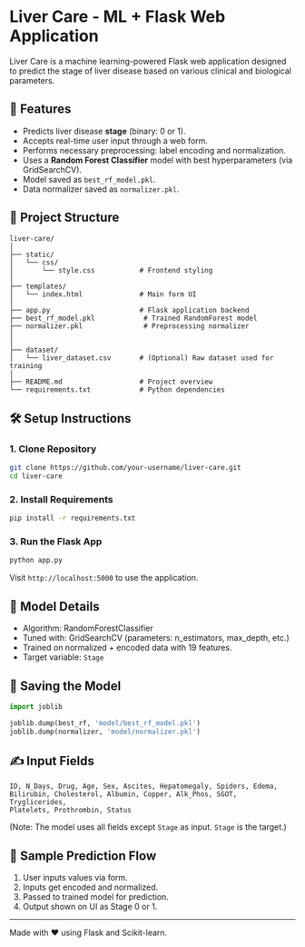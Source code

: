 # Liver Care - ML + Flask Web Application

Liver Care is a machine learning-powered Flask web application designed to predict the stage of liver disease based on various clinical and biological parameters.

## 🚀 Features

- Predicts liver disease **stage** (binary: 0 or 1).
- Accepts real-time user input through a web form.
- Performs necessary preprocessing: label encoding and normalization.
- Uses a **Random Forest Classifier** model with best hyperparameters (via GridSearchCV).
- Model saved as `best_rf_model.pkl`.
- Data normalizer saved as `normalizer.pkl`.

## 📁 Project Structure

```
liver-care/
│
├── static/
│   └── css/
│       └── style.css           # Frontend styling
│
├── templates/
│   └── index.html              # Main form UI
│
├── app.py                      # Flask application backend
├── best_rf_model.pkl            # Trained RandomForest model
├── normalizer.pkl               # Preprocessing normalizer
│             
│
├── dataset/
│   └── liver_dataset.csv       # (Optional) Raw dataset used for training
│
├── README.md                   # Project overview
└── requirements.txt            # Python dependencies
```

## 🛠 Setup Instructions

### 1. Clone Repository

```bash
git clone https://github.com/your-username/liver-care.git
cd liver-care
```

### 2. Install Requirements

```bash
pip install -r requirements.txt
```

### 3. Run the Flask App

```bash
python app.py
```

Visit `http://localhost:5000` to use the application.

## 🧠 Model Details

- Algorithm: RandomForestClassifier
- Tuned with: GridSearchCV (parameters: n_estimators, max_depth, etc.)
- Trained on normalized + encoded data with 19 features.
- Target variable: `Stage`

## 💾 Saving the Model

```python
import joblib

joblib.dump(best_rf, 'model/best_rf_model.pkl')
joblib.dump(normalizer, 'model/normalizer.pkl')
```

## ✍️ Input Fields

```
ID, N_Days, Drug, Age, Sex, Ascites, Hepatomegaly, Spiders, Edema,
Bilirubin, Cholesterol, Albumin, Copper, Alk_Phos, SGOT, Tryglicerides,
Platelets, Prothrombin, Status
```

(Note: The model uses all fields except `Stage` as input. `Stage` is the target.)

## 📸 Sample Prediction Flow

1. User inputs values via form.
2. Inputs get encoded and normalized.
3. Passed to trained model for prediction.
4. Output shown on UI as Stage 0 or 1.

---

Made with ❤️ using Flask and Scikit-learn.
